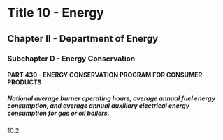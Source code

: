 
# Title 10 - Energy
## Chapter II - Department of Energy
### Subchapter D - Energy Conservation
#### PART 430 - ENERGY CONSERVATION PROGRAM FOR CONSUMER PRODUCTS
##### National average burner operating hours, average annual fuel energy consumption, and average annual auxiliary electrical energy consumption for gas or oil boilers.

10.2
